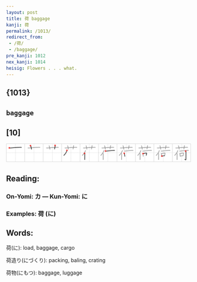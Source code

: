 ```yaml
---
layout: post
title: 荷 baggage
kanji: 荷
permalink: /1013/
redirect_from:
 - /荷/
 - /baggage/
pre_kanji: 1012
nex_kanji: 1014
heisig: Flowers . . . what.
---
```


## {1013}

## `baggage`

## [10]

<div class="stroke"><img src="../images/E88DB7.png" /></div>

## Reading:

### On-Yomi: カ &mdash; Kun-Yomi: に

### Examples: 荷 (に)

## Words:

荷(に): load, baggage, cargo

荷造り(にづくり): packing, baling, crating

荷物(にもつ): baggage, luggage
